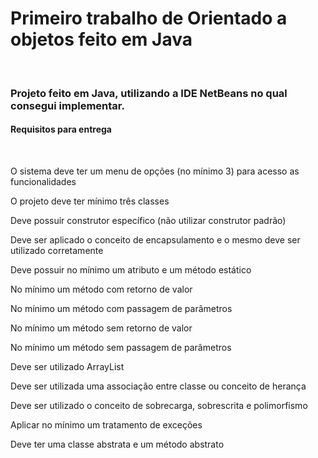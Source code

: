 <h1>Primeiro trabalho de Orientado a objetos feito em Java</h1>
<br>
<h3>Projeto feito em Java, utilizando a IDE NetBeans no qual consegui implementar.</h3>
<h4>Requisitos para entrega</h4>
<br>
<p>O sistema deve ter um menu de opções (no mínimo 3) para acesso as
funcionalidades</p>
<p>O projeto deve ter mínimo três classes</p>
<p>Deve possuir construtor específico (não utilizar construtor padrão)</p>
<p>Deve ser aplicado o conceito de encapsulamento e o mesmo deve ser
utilizado corretamente</p>
<p>Deve possuir no mínimo um atributo e um método estático</p>
<p>No mínimo um método com retorno de valor</p>
<p>No mínimo um método com passagem de parâmetros</p>
<p>No mínimo um método sem retorno de valor</p>
<p>No mínimo um método sem passagem de parâmetros</p>
<p>Deve ser utilizado ArrayList</p>
<p>Deve ser utilizada uma associação entre classe ou conceito de herança</p>
<p>Deve ser utilizado o conceito de sobrecarga, sobrescrita e polimorfismo</p>
<p>Aplicar no mínimo um tratamento de exceções</p>
<p>Deve ter uma classe abstrata e um método abstrato</p>




